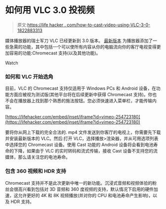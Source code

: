 # 如何用 VLC 3.0 投视频

> 原文:[https://life hacker . com/how-to-cast-video-using-VLC-3-0-1822883313](https://lifehacker.com/how-to-cast-video-using-vlc-3-0-1822883313)

媒体播放器的瑞士军刀 VLC 已经更新到 3.0 版本。 [最新版本](https://www.videolan.org/vlc/releases/3.0.0.html) 为播放器添加了一些急需的功能，其中包括一个可以使所有内容从你的电脑流向你的客厅电视变得更加容易的功能:Chromecast 支持(以及其他功能)。

Watch

### **如何和 VLC 开始选角**

目前，VLC 的 Chromecast 支持仅适用于 Windows PCs 和 Android 设备，在功能方面应被视为测试版(其他平台将在后续更新中获得 Chromecast 支持)。你也不会在播放器上找到那个熟悉的施法按钮。您必须快速进入菜单栏，才能传输内容。

 [https://lifehacker.com/embed/inset/iframe?id=vimeo-254723180](https://lifehacker.com/embed/inset/iframe?id=vimeo-254723180) 

要将你从网上下载的完全合法的. mp4 文件发送到你客厅的电视上，你需要先下载并安装最新版本的 VLC。然后:打开 VLC，选择播放>渲染器，并从可用选项列表中选择您的 Chromecast 设备。使用 Cast 功能的 Android 设备将会看到电池寿命的下降，如果由于 VLC 的实时转码和流式传输，接收 Cast 设备不支持您的流媒体，那么请关注您的电池寿命。

### **包含 360 视频和 HDR 支持**

Chromecast 支持并不是此次更新中唯一的新功能。沉浸式音频和视频体验的粉丝会很高兴看到包括对 3D 音频和 360 度视频的支持，默认情况下启用的硬件加速，这允许更好的 4K 和 8K 视频播放(并对你的 CPU 和电池寿命产生影响)，以及 HDR 支持。